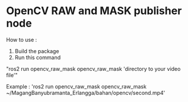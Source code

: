 # OpenCV RAW and MASK publisher node

How to use :
1. Build the package
2. Run this command

  "ros2 run opencv_raw_mask opencv_raw_mask 'directory to your video file'"
  
  
  Example :
   'ros2 run opencv_raw_mask opencv_raw_mask ~/MagangBanyubramanta_Erlangga/bahan/opencv/second.mp4'
